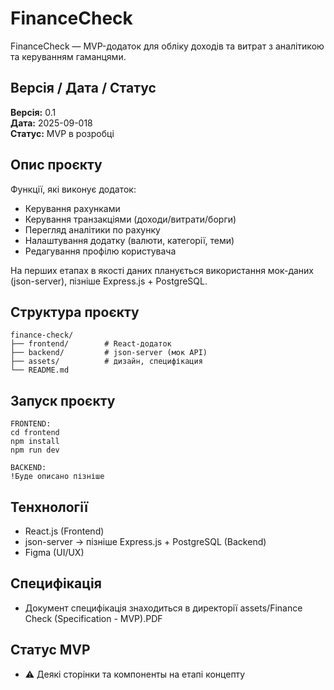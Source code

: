 # FinanceCheck
FinanceCheck — MVP-додаток для обліку доходів та витрат з аналітикою та керуванням гаманцями.

## Версія / Дата / Статус
**Версія:** 0.1  
**Дата:** 2025-09-018  
**Статус:** MVP в розробці

## Опис проєкту
Функції, які виконує додаток:
 - Керування рахунками
 - Керування транзакціями (доходи/витрати/борги)
 - Перегляд аналітики по рахунку
 - Налаштування додатку (валюти, категорії, теми)
 - Редагування профілю користувача

На перших етапах в якості даних планується використання мок-даних (json-server), пізніше Express.js + PostgreSQL.

## Структура проєкту
```
finance-check/
├── frontend/        # React-додаток
├── backend/         # json-server (мок API)
├── assets/          # дизайн, специфікация
└── README.md
```

## Запуск проєкту
```
FRONTEND:
cd frontend
npm install
npm run dev

BACKEND:
!Буде описано пізніше
```

## Тенхнології
 - React.js (Frontend)
 - json-server → пізніше Express.js + PostgreSQL (Backend)
 - Figma (UI/UX)

## Специфікація
 - Документ специфікація знаходиться в директорії assets/Finance Check (Specification - MVP).PDF

## Статус MVP 
 - ⚠️ Деякі сторінки та компоненты на етапі концепту
